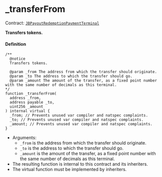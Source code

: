 # _transferFrom

Contract: [`JBPayoutRedemptionPaymentTerminal`](/docs/dev/v3/deprecated/or-payment-terminals/or-abstract/jbpayoutredemptionpaymentterminal/README.md)​‌

**Transfers tokens.**

#### Definition

```
/**
  @notice
  Transfers tokens.

  @param _from The address from which the transfer should originate.
  @param _to The address to which the transfer should go.
  @param _amount The amount of the transfer, as a fixed point number with the same number of decimals as this terminal.
*/
function _transferFrom(
  address _from,
  address payable _to,
  uint256 _amount
) internal virtual {
  _from; // Prevents unused var compiler and natspec complaints.
  _to; // Prevents unused var compiler and natspec complaints.
  _amount; // Prevents unused var compiler and natspec complaints.
}
```

* Arguments:
  * `_from` is the address from which the transfer should originate.
  * `_to` is the address to which the transfer should go.
  * `_amount` is the amount of the transfer, as a fixed point number with the same number of decimals as this terminal.
* The resulting function is internal to this contract and its inheriters.
* The virtual function must be implemented by inheriters.

